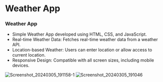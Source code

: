 # Weather App

### Weather App

- Simple Weather App developed using HTML, CSS, and JavaScript.
- Real-time Weather Data: Fetches real-time weather data from a weather API.
- Location-based Weather: Users can enter location or allow access to current location.
- Responsive Design: Compatible with all screen sizes, including mobile devices.


![Screenshot_20240305_191158-1](https://github.com/Jagdish1123/Weather_App/assets/156942088/374cdfa7-88c9-4138-91e4-2ea9fc35b8c4)
![Screenshot_20240305_191046](https://github.com/Jagdish1123/Weather_App/assets/156942088/bc31a6d8-8fa8-4c24-b197-18e9288cc3f0)
